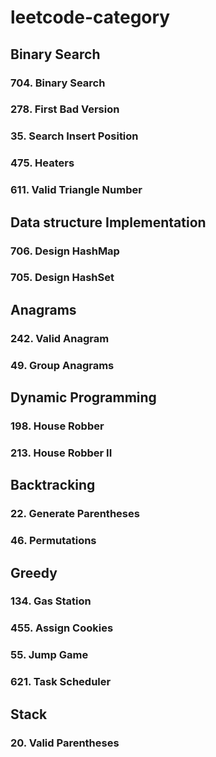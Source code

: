 # leetcode-category

## Binary Search

### 704. Binary Search
### 278. First Bad Version
### 35. Search Insert Position
### 475. Heaters
### 611. Valid Triangle Number


## Data structure Implementation

### 706. Design HashMap
### 705. Design HashSet


## Anagrams
### 242. Valid Anagram
### 49. Group Anagrams

## Dynamic Programming
### 198. House Robber
### 213. House Robber II


## Backtracking
### 22. Generate Parentheses
### 46. Permutations

## Greedy
### 134. Gas Station
### 455. Assign Cookies
### 55. Jump Game
### 621. Task Scheduler


## Stack
### 20. Valid Parentheses
